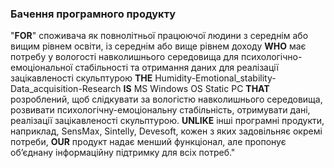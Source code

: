### Бачення програмного продукту
"**FOR**" споживача як повнолітньої працюючої людини з середнім або вищим рівнем освіти, із середнім або вище рівнем доходу **WHO** має потребу у вологості навколишнього середовища для психологічно-емоціональної стабільності та отримання даних для реалізації зацікавленості скульптурою **THE** Humidity-Emotional_stability-Data_acquisition-Research **IS** MS Windows OS Static PC **THAT** розроблений, щоб слідкувати за вологістю навколишнього середовища, розвивати психологічну-емоціональну стабільність, отримувати дані, реалізації зацікавленості скульптурою. **UNLIKE** інші програмні продукти, наприклад, SensMax, Sintelly, Devesoft, кожен з яких задовільняє окремі потреби, **OUR** продукт надає менший функціонал, але пропонує обʼєднану інформаційну підтримку для всіх потреб."
